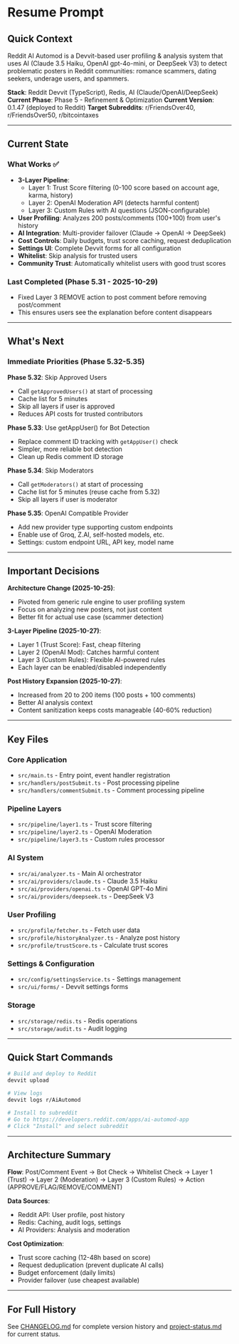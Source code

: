 # Resume Prompt

## Quick Context

Reddit AI Automod is a Devvit-based user profiling & analysis system that uses AI (Claude 3.5 Haiku, OpenAI gpt-4o-mini, or DeepSeek V3) to detect problematic posters in Reddit communities: romance scammers, dating seekers, underage users, and spammers.

**Stack**: Reddit Devvit (TypeScript), Redis, AI (Claude/OpenAI/DeepSeek)
**Current Phase**: Phase 5 - Refinement & Optimization
**Current Version**: 0.1.47 (deployed to Reddit)
**Target Subreddits**: r/FriendsOver40, r/FriendsOver50, r/bitcointaxes

---

## Current State

### What Works ✅
- **3-Layer Pipeline**:
  - Layer 1: Trust Score filtering (0-100 score based on account age, karma, history)
  - Layer 2: OpenAI Moderation API (detects harmful content)
  - Layer 3: Custom Rules with AI questions (JSON-configurable)
- **User Profiling**: Analyzes 200 posts/comments (100+100) from user's history
- **AI Integration**: Multi-provider failover (Claude → OpenAI → DeepSeek)
- **Cost Controls**: Daily budgets, trust score caching, request deduplication
- **Settings UI**: Complete Devvit forms for all configuration
- **Whitelist**: Skip analysis for trusted users
- **Community Trust**: Automatically whitelist users with good trust scores

### Last Completed (Phase 5.31 - 2025-10-29)
- Fixed Layer 3 REMOVE action to post comment before removing post/comment
- This ensures users see the explanation before content disappears

---

## What's Next

### Immediate Priorities (Phase 5.32-5.35)

**Phase 5.32**: Skip Approved Users
- Call `getApprovedUsers()` at start of processing
- Cache list for 5 minutes
- Skip all layers if user is approved
- Reduces API costs for trusted contributors

**Phase 5.33**: Use getAppUser() for Bot Detection
- Replace comment ID tracking with `getAppUser()` check
- Simpler, more reliable bot detection
- Clean up Redis comment ID storage

**Phase 5.34**: Skip Moderators
- Call `getModerators()` at start of processing
- Cache list for 5 minutes (reuse cache from 5.32)
- Skip all layers if user is moderator

**Phase 5.35**: OpenAI Compatible Provider
- Add new provider type supporting custom endpoints
- Enable use of Groq, Z.AI, self-hosted models, etc.
- Settings: custom endpoint URL, API key, model name

---

## Important Decisions

**Architecture Change (2025-10-25)**:
- Pivoted from generic rule engine to user profiling system
- Focus on analyzing new posters, not just content
- Better fit for actual use case (scammer detection)

**3-Layer Pipeline (2025-10-27)**:
- Layer 1 (Trust Score): Fast, cheap filtering
- Layer 2 (OpenAI Mod): Catches harmful content
- Layer 3 (Custom Rules): Flexible AI-powered rules
- Each layer can be enabled/disabled independently

**Post History Expansion (2025-10-27)**:
- Increased from 20 to 200 items (100 posts + 100 comments)
- Better AI analysis context
- Content sanitization keeps costs manageable (40-60% reduction)

---

## Key Files

### Core Application
- `src/main.ts` - Entry point, event handler registration
- `src/handlers/postSubmit.ts` - Post processing pipeline
- `src/handlers/commentSubmit.ts` - Comment processing pipeline

### Pipeline Layers
- `src/pipeline/layer1.ts` - Trust score filtering
- `src/pipeline/layer2.ts` - OpenAI Moderation
- `src/pipeline/layer3.ts` - Custom rules processor

### AI System
- `src/ai/analyzer.ts` - Main AI orchestrator
- `src/ai/providers/claude.ts` - Claude 3.5 Haiku
- `src/ai/providers/openai.ts` - OpenAI GPT-4o Mini
- `src/ai/providers/deepseek.ts` - DeepSeek V3

### User Profiling
- `src/profile/fetcher.ts` - Fetch user data
- `src/profile/historyAnalyzer.ts` - Analyze post history
- `src/profile/trustScore.ts` - Calculate trust scores

### Settings & Configuration
- `src/config/settingsService.ts` - Settings management
- `src/ui/forms/` - Devvit settings forms

### Storage
- `src/storage/redis.ts` - Redis operations
- `src/storage/audit.ts` - Audit logging

---

## Quick Start Commands

```bash
# Build and deploy to Reddit
devvit upload

# View logs
devvit logs r/AiAutomod

# Install to subreddit
# Go to https://developers.reddit.com/apps/ai-automod-app
# Click "Install" and select subreddit
```

---

## Architecture Summary

**Flow**: Post/Comment Event → Bot Check → Whitelist Check → Layer 1 (Trust) → Layer 2 (Moderation) → Layer 3 (Custom Rules) → Action (APPROVE/FLAG/REMOVE/COMMENT)

**Data Sources**:
- Reddit API: User profile, post history
- Redis: Caching, audit logs, settings
- AI Providers: Analysis and moderation

**Cost Optimization**:
- Trust score caching (12-48h based on score)
- Request deduplication (prevent duplicate AI calls)
- Budget enforcement (daily limits)
- Provider failover (use cheapest available)

---

## For Full History

See [CHANGELOG.md](/home/cdm/redditmod/CHANGELOG.md) for complete version history and [project-status.md](/home/cdm/redditmod/docs/project-status.md) for current status.
